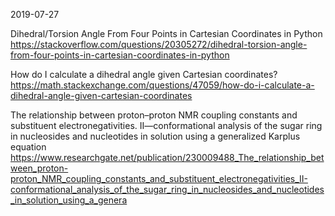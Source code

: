 
2019-07-27

Dihedral/Torsion Angle From Four Points in Cartesian Coordinates in Python  
https://stackoverflow.com/questions/20305272/dihedral-torsion-angle-from-four-points-in-cartesian-coordinates-in-python  

How do I calculate a dihedral angle given Cartesian coordinates?  
https://math.stackexchange.com/questions/47059/how-do-i-calculate-a-dihedral-angle-given-cartesian-coordinates  

The relationship between proton–proton NMR coupling constants and substituent electronegativities. II—conformational analysis of the sugar ring in nucleosides and nucleotides in solution using a generalized Karplus equation  
https://www.researchgate.net/publication/230009488_The_relationship_between_proton-proton_NMR_coupling_constants_and_substituent_electronegativities_II-conformational_analysis_of_the_sugar_ring_in_nucleosides_and_nucleotides_in_solution_using_a_genera  

